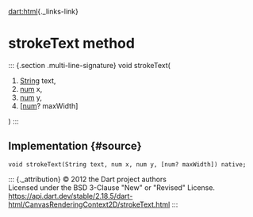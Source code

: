 [dart:html](../../dart-html/dart-html-library){._links-link}

strokeText method
=================

::: {.section .multi-line-signature}
void strokeText(

1.  [String](../../dart-core/string-class) text,
2.  [num](../../dart-core/num-class) x,
3.  [num](../../dart-core/num-class) y,
4.  \[[num](../../dart-core/num-class)? maxWidth\]

)
:::

Implementation {#source}
--------------

``` {.language-dart data-language="dart"}
void strokeText(String text, num x, num y, [num? maxWidth]) native;
```

::: {._attribution}
© 2012 the Dart project authors\
Licensed under the BSD 3-Clause \"New\" or \"Revised\" License.\
<https://api.dart.dev/stable/2.18.5/dart-html/CanvasRenderingContext2D/strokeText.html>
:::
